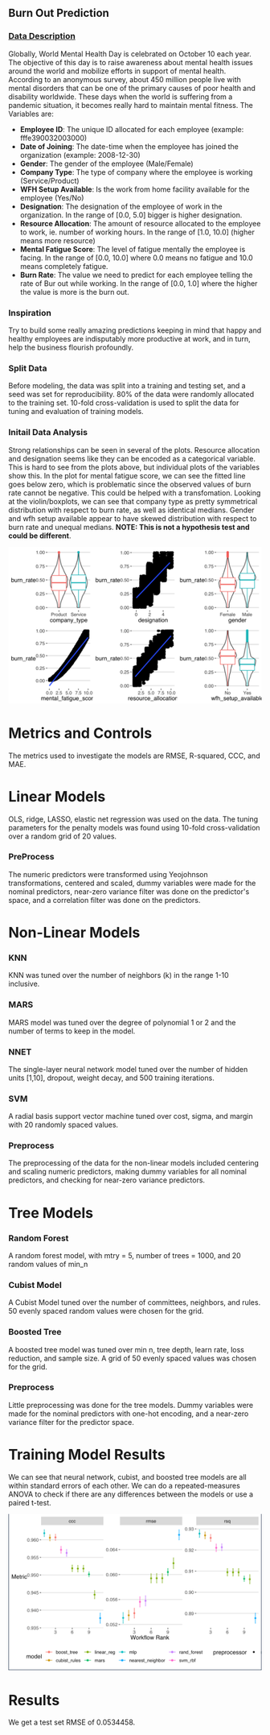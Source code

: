 ## Burn Out Prediction
### [Data Description](https://www.kaggle.com/blurredmachine/are-your-employees-burning-out)
Globally, World Mental Health Day is celebrated on October 10 each year. The objective of this day is to raise awareness about mental health issues around the world and mobilize efforts in support of mental health. According to an anonymous survey, about 450 million people live with mental disorders that can be one of the primary causes of poor health and disability worldwide. These days when the world is suffering from a pandemic situation, it becomes really hard to maintain mental fitness. The Variables are: 

+ **Employee ID**: The unique ID allocated for each employee (example: fffe390032003000)
+ **Date of Joining**: The date-time when the employee has joined the organization (example: 2008-12-30)
+ **Gender**: The gender of the employee (Male/Female)
+ **Company Type**: The type of company where the employee is working (Service/Product)
+ **WFH Setup Available**: Is the work from home facility available for the employee (Yes/No)
+ **Designation**: The designation of the employee of work in the organization. In the range of [0.0, 5.0] bigger is higher designation.
+ **Resource Allocation**: The amount of resource allocated to the employee to work, ie. number of working hours. In the range of [1.0, 10.0] (higher means more resource)
+ **Mental Fatigue Score**: The level of fatigue mentally the employee is facing. In the range of [0.0, 10.0] where 0.0 means no fatigue and 10.0 means completely fatigue.
+ **Burn Rate**: The value we need to predict for each employee telling the rate of Bur out while working. In the range of [0.0, 1.0] where the higher the value is more is the burn out.

### Inspiration
Try to build some really amazing predictions keeping in mind that happy and healthy employees are indisputably more productive at work, and in turn, help the business flourish profoundly.

### Split Data
Before modeling, the data was split into a training and testing set, and a seed was set for reproducibility. 80% of the data were randomly allocated to the training set. 10-fold cross-validation is used to split the data for tuning and evaluation of training models.

### Initail Data Analysis
Strong relationships can be seen in several of the plots. Resource allocation and designation seems like they can be encoded as a categorical variable. This is hard to see from the plots above, but individual plots of the variables show this. In the plot for mental fatigue score, we can see the fitted line goes below zero, which is problematic since the observed values of burn rate cannot be negative. This could be helped with a transfomation. Looking at the violin/boxplots, we can see that company type as pretty symmetrical distribution with respect to burn rate, as well as identical medians. Gender and wfh setup available appear to have skewed distribution with respect to burn rate and unequal medians. **NOTE: This is not a hypothesis test and could be different**.

![](https://github.com/ModelBehavior/Shawn_Portfolio/blob/main/images/burn_out_eda.png)

# Metrics and Controls
The metrics used to investigate the models are RMSE, R-squared, CCC, and MAE.

# Linear Models
OLS, ridge, LASSO, elastic net regression was used on the data. The tuning parameters for the penalty models was found using 10-fold cross-validation over a random grid of 20 values.

### PreProcess
The numeric predictors were transformed using Yeojohnson transformations, centered and scaled, dummy variables were made for the nominal predictors, near-zero
variance filter was done on the predictor's space, and a correlation filter was done on the predictors.

# Non-Linear Models

### KNN
KNN was tuned over the number of neighbors (k) in the range 1-10 inclusive.

### MARS
MARS model was tuned over the degree of polynomial 1 or 2 and the number of terms to keep in the model.

### NNET
The single-layer neural network model tuned over the number of hidden units [1,10], dropout, weight decay, and 500 training iterations.

### SVM
A radial basis support vector machine tuned over cost, sigma, and margin with 20 randomly spaced values.

### Preprocess 
The preprocessing of the data for the non-linear models included centering and scaling numeric predictors, making dummy variables for all nominal predictors, and checking for near-zero variance predictors.

# Tree Models

### Random Forest
A random forest model, with mtry = 5, number of trees = 1000, and 20 random values of min_n

### Cubist Model
A Cubist Model tuned over the number of committees, neighbors, and rules. 50 evenly spaced random values were chosen for the grid.

### Boosted Tree
A boosted tree model was tuned over min n, tree depth, learn rate, loss reduction, and sample size. A grid of 50 evenly spaced values was chosen for the grid.

### Preprocess
Little preprocessing was done for the tree models. Dummy variables were made for the nominal predictors with one-hot encoding, and a near-zero variance filter for the predictor space. 

# Training Model Results
We can see that neural network, cubist, and boosted tree models are all within standard errors of each other. We can do a repeated-measures ANOVA to check if there are any differences between the models or use a paired t-test.

![](https://github.com/ModelBehavior/Shawn_Portfolio/blob/main/images/burn_out_train_res.png)

# Results 
We get a test set RMSE of 0.0534458.
